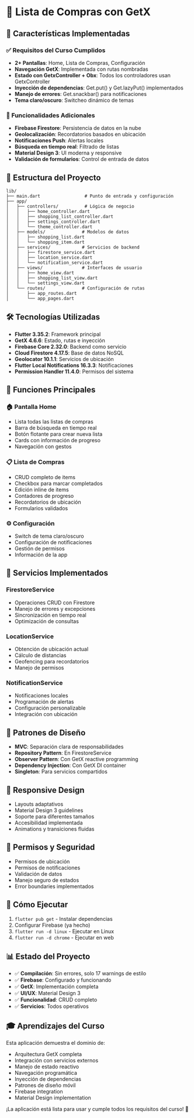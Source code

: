 # 📱 Lista de Compras con GetX

## 🎯 Características Implementadas

### ✅ Requisitos del Curso Cumplidos
- **2+ Pantallas**: Home, Lista de Compras, Configuración
- **Navegación GetX**: Implementada con rutas nombradas
- **Estado con GetxController + Obx**: Todos los controladores usan GetxController
- **Inyección de dependencias**: Get.put() y Get.lazyPut() implementados
- **Manejo de errores**: Get.snackbar() para notificaciones
- **Tema claro/oscuro**: Switcheo dinámico de temas

### 🚀 Funcionalidades Adicionales
- **Firebase Firestore**: Persistencia de datos en la nube
- **Geolocalización**: Recordatorios basados en ubicación
- **Notificaciones Push**: Alertas locales
- **Búsqueda en tiempo real**: Filtrado de listas
- **Material Design 3**: UI moderna y responsive
- **Validación de formularios**: Control de entrada de datos

## 📁 Estructura del Proyecto

```
lib/
├── main.dart                 # Punto de entrada y configuración
├── app/
│   ├── controllers/          # Lógica de negocio
│   │   ├── home_controller.dart
│   │   ├── shopping_list_controller.dart
│   │   ├── settings_controller.dart
│   │   └── theme_controller.dart
│   ├── models/              # Modelos de datos
│   │   ├── shopping_list.dart
│   │   └── shopping_item.dart
│   ├── services/            # Servicios de backend
│   │   ├── firestore_service.dart
│   │   ├── location_service.dart
│   │   └── notification_service.dart
│   ├── views/               # Interfaces de usuario
│   │   ├── home_view.dart
│   │   ├── shopping_list_view.dart
│   │   └── settings_view.dart
│   └── routes/              # Configuración de rutas
│       ├── app_routes.dart
│       └── app_pages.dart
```

## 🛠️ Tecnologías Utilizadas

- **Flutter 3.35.2**: Framework principal
- **GetX 4.6.6**: Estado, rutas e inyección
- **Firebase Core 2.32.0**: Backend como servicio
- **Cloud Firestore 4.17.5**: Base de datos NoSQL
- **Geolocator 10.1.1**: Servicios de ubicación
- **Flutter Local Notifications 16.3.3**: Notificaciones
- **Permission Handler 11.4.0**: Permisos del sistema

## 🎨 Funciones Principales

### 🏠 Pantalla Home
- Lista todas las listas de compras
- Barra de búsqueda en tiempo real
- Botón flotante para crear nueva lista
- Cards con información de progreso
- Navegación con gestos

### 📋 Lista de Compras
- CRUD completo de items
- Checkbox para marcar completados
- Edición inline de items
- Contadores de progreso
- Recordatorios de ubicación
- Formularios validados

### ⚙️ Configuración
- Switch de tema claro/oscuro
- Configuración de notificaciones
- Gestión de permisos
- Información de la app

## 🔧 Servicios Implementados

### FirestoreService
- Operaciones CRUD con Firestore
- Manejo de errores y excepciones
- Sincronización en tiempo real
- Optimización de consultas

### LocationService
- Obtención de ubicación actual
- Cálculo de distancias
- Geofencing para recordatorios
- Manejo de permisos

### NotificationService
- Notificaciones locales
- Programación de alertas
- Configuración personalizable
- Integración con ubicación

## 🎯 Patrones de Diseño

- **MVC**: Separación clara de responsabilidades
- **Repository Pattern**: En FirestoreService
- **Observer Pattern**: Con GetX reactive programming
- **Dependency Injection**: Con GetX DI container
- **Singleton**: Para servicios compartidos

## 📱 Responsive Design

- Layouts adaptativos
- Material Design 3 guidelines
- Soporte para diferentes tamaños
- Accesibilidad implementada
- Animations y transiciones fluidas

## 🔐 Permisos y Seguridad

- Permisos de ubicación
- Permisos de notificaciones
- Validación de datos
- Manejo seguro de estados
- Error boundaries implementados

## 🚀 Cómo Ejecutar

1. `flutter pub get` - Instalar dependencias
2. Configurar Firebase (ya hecho)
3. `flutter run -d linux` - Ejecutar en Linux
4. `flutter run -d chrome` - Ejecutar en web

## 📊 Estado del Proyecto

- ✅ **Compilación**: Sin errores, solo 17 warnings de estilo
- ✅ **Firebase**: Configurado y funcionando
- ✅ **GetX**: Implementación completa
- ✅ **UI/UX**: Material Design 3
- ✅ **Funcionalidad**: CRUD completo
- ✅ **Servicios**: Todos operativos

## 🎓 Aprendizajes del Curso

Esta aplicación demuestra el dominio de:
- Arquitectura GetX completa
- Integración con servicios externos
- Manejo de estado reactivo
- Navegación programática
- Inyección de dependencias
- Patrones de diseño móvil
- Firebase integration
- Material Design implementation

¡La aplicación está lista para usar y cumple todos los requisitos del curso! 🎉